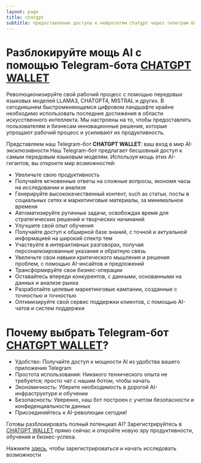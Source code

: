 ```yaml
---
layout: page
title: chatgpt
subtitle: предоставление доступа к нейросетям chatgpt через телеграм бот "CHATGPT WALLET"
---
```


# Разблокируйте мощь AI с помощью Telegram-бота [CHATGPT WALLET](https://t.me/all_in_one_gpt_models_robot)
Революционизируйте свой рабочий процесс с помощью передовых языковых моделей LLAMA3, CHATGPT4, MISTRAL и других.
В сегодняшнем быстроменяющемся цифровом ландшафте крайне необходимо использовать последние достижения в области искусственного интеллекта. Mы настроены на то, чтобы предоставлять пользователям и бизнесам инновационные решения, которые упрощают рабочий процесс и усиливают их продуктивность.

Представляем наш Telegram-бот __CHATGPT WALLET__: ваш вход в мир AI-эксклюзивности
Наш Telegram-бот предлагает бесшовный доступ к самым передовым языковым моделям. Используя мощь этих AI-гигантов, вы откроете мир возможностей:

* Увеличьте свою продуктивность
* Получайте мгновенные ответы на сложные вопросы, экономя часы на исследовании и анализе
* Генерируйте высококачественный контент, such as статьи, посты в социальных сетях и маркетинговые материалы, за минимальное временя
* Автоматизируйте рутинные задачи, освобождая время для стратегических решений и творческих начинаний
* Улучшите свой опыт обучения
* Получайте доступ к обширной базе знаний, с точной и актуальной информацией на широкий спектр тем
* Участвуйте в интерактивных разговорах, получая персонализированные указания и обратную связь
* Увеличьте свои навыки критического мышления и решения проблем, с помощью AI-инсайтов и предложений
* Трансформируйте свои бизнес-операции
* Оставайтесь впереди конкурентов, с данными, основанными на данных и анализе рынка
* Разработайте целевые маркетинговые кампании, созданные с точностью и точностью
* Оптимизируйте свой сервис поддержки клиентов, с помощью AI-чатов и систем поддержки

# Почему выбрать Telegram-бот [CHATGPT WALLET](https://t.me/all_in_one_gpt_models_robot)?
* Удобство: Получайте доступ к мощности AI из удобства вашего приложения Telegram
* Простота использования: Никакого технического опыта не требуется; просто чат с нашим ботом, чтобы начать
* Экономичность: Уберите необходимость в дорогой AI-инфраструктуре и обучении
* Безопасность: Уверенно, наш бот построен с учетом безопасности и конфиденциальности данных
* Присоединяйтесь к AI-революции сегодня!

Готовы разблокировать полный потенциал AI? Зарегистрируйтесь в [CHATGPT WALLET](https://t.me/all_in_one_gpt_models_robot) прямо сейчас и откройте новую эру продуктивности, обучения и бизнес-успеха.

Нажмите [здесь](https://t.me/all_in_one_gpt_models_robot), чтобы зарегистрироваться и начать исследовать возможности





